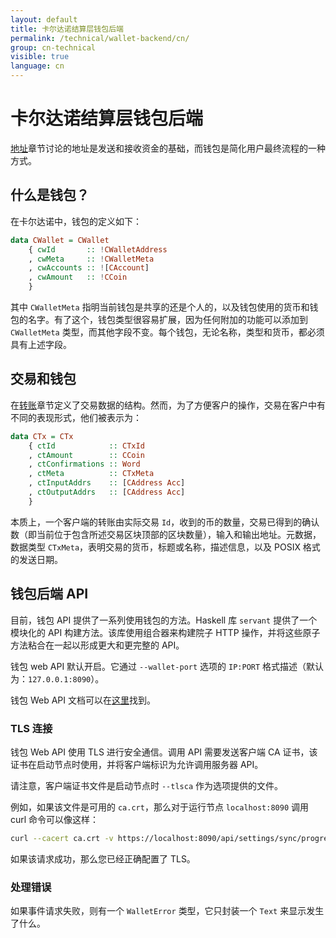 ```yaml
---
layout: default
title: 卡尔达诺结算层钱包后端
permalink: /technical/wallet-backend/cn/
group: cn-technical
visible: true
language: cn
---
```

<!-- Reviewed at ac0126b2753f1f5ca6fbfb555783fbeb1aa141bd -->

# 卡尔达诺结算层钱包后端


[地址](/cardano/addresses/)章节讨论的地址是发送和接收资金的基础，而钱包是简化用户最终流程的一种方式。


## 什么是钱包？

在卡尔达诺中，钱包的定义如下：


``` haskell
data CWallet = CWallet
    { cwId       :: !CWalletAddress
    , cwMeta     :: !CWalletMeta
    , cwAccounts :: ![CAccount]
    , cwAmount   :: !CCoin
    }
```

其中 `CWalletMeta` 指明当前钱包是共享的还是个人的，以及钱包使用的货币和钱包的名字。有了这个，钱包类型很容易扩展，因为任何附加的功能可以添加到 `CWalletMeta` 类型，而其他字段不变。每个钱包，无论名称，类型和货币，都必须具有上述字段。

## 交易和钱包

在[转账](/cardano/transactions/)章节定义了交易数据的结构。然而，为了方便客户的操作，交易在客户中有不同的表现形式，他们被表示为：


``` haskell
data CTx = CTx
    { ctId            :: CTxId
    , ctAmount        :: CCoin
    , ctConfirmations :: Word
    , ctMeta          :: CTxMeta
    , ctInputAddrs    :: [CAddress Acc]
    , ctOutputAddrs   :: [CAddress Acc]
    }
```


本质上，一个客户端的转账由实际交易 `Id`，收到的币的数量，交易已得到的确认数（即当前位于包含所述交易区块顶部的区块数量），输入和输出地址。元数据，数据类型 `CTxMeta`，表明交易的货币，标题或名称，描述信息，以及 POSIX 格式的发送日期。


## 钱包后端 API

目前，钱包 API 提供了一系列使用钱包的方法。Haskell 库 `servant` 提供了一个模块化的 API 构建方法。该库使用组合器来构建院子 HTTP 操作，并将这些原子方法粘合在一起以形成更大和更完整的 API。

钱包 web API 默认开启。它通过 `--wallet-port` 选项的 `IP:PORT` 格式描述（默认为：`127.0.0.1:8090`）。

钱包 Web API 文档可以在[这里](https://cardanodocs.com/technical/wallet/api/)找到。


### TLS 连接

钱包 Web API 使用 TLS 进行安全通信。调用 API 需要发送客户端 CA 证书，该证书在启动节点时使用，并将客户端标识为允许调用服务器 API。

请注意，客户端证书文件是启动节点时 `--tlsca` 作为选项提供的文件。

例如，如果该文件是可用的 `ca.crt`，那么对于运行节点 `localhost:8090` 调用 curl 命令可以像这样：


``` bash
curl --cacert ca.crt -v https://localhost:8090/api/settings/sync/progress
```

如果该请求成功，那么您已经正确配置了 TLS。


### 处理错误

如果事件请求失败，则有一个 `WalletError` 类型，它只封装一个 `Text` 来显示发生了什么。


